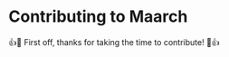 # Contributing to Maarch

:+1::tada: First off, thanks for taking the time to contribute! :tada::+1: